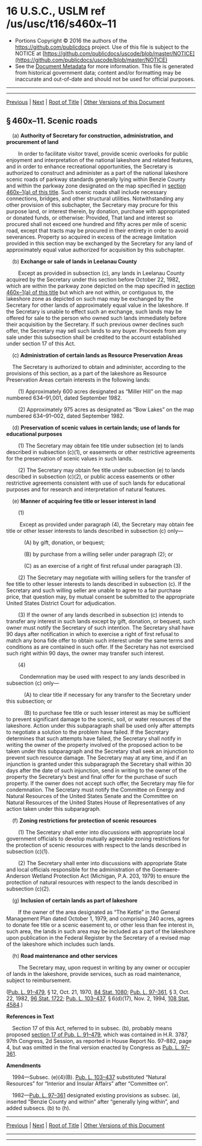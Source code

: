 ---
---

# 16 U.S.C., USLM ref /us/usc/t16/s460x–11

* Portions Copyright © 2016 the authors of the https://github.com/publicdocs project.
  Use of this file is subject to the NOTICE at [https://github.com/publicdocs/uscode/blob/master/NOTICE](https://github.com/publicdocs/uscode/blob/master/NOTICE)
* See the [Document Metadata](././../../../../..//README.md) for more information.
  This file is generated from historical government data; content and/or formatting may be inaccurate and out-of-date and should not be used for official purposes.

----------
----------

[Previous](./../../../../..//us/usc/t16/ch1/schLXXXII/m__us_usc_t16_s460x–10.md) | [Next](./../../../../..//us/usc/t16/ch1/schLXXXII/m__us_usc_t16_s460x–12.md) | [Root of Title](./../../../../../) | [Other Versions of this Document](https://publicdocs.github.io/go/links?ns=uslm&ref=%2Fus%2Fusc%2Ft16%2Fs460x%E2%80%9311)

## § 460x–11. Scenic roads

    (a) __Authority of Secretary for construction, administration, and procurement of land__ 

        In order to facilitate visitor travel, provide scenic overlooks for public enjoyment and interpretation of the national lakeshore and related features, and in order to enhance recreational opportunities, the Secretary is authorized to construct and administer as a part of the national lakeshore scenic roads of parkway standards generally lying within Benzie County and within the parkway zone designated on the map specified in [section 460x–1(a) of this title][/us/usc/t16/s460x–1/a]. Such scenic roads shall include necessary connections, bridges, and other structural utilities. Notwithstanding any other provision of this subchapter, the Secretary may procure for this purpose land, or interest therein, by donation, purchase with appropriated or donated funds, or otherwise: Provided, That land and interest so procured shall not exceed one hundred and fifty acres per mile of scenic road, except that tracts may be procured in their entirety in order to avoid severances. Property so acquired in excess of the acreage limitation provided in this section may be exchanged by the Secretary for any land of approximately equal value authorized for acquisition by this subchapter.

    (b) __Exchange or sale of lands in Leelanau County__ 

        Except as provided in subsection (c), any lands in Leelanau County acquired by the Secretary under this section before October 22, 1982, which are within the parkway zone depicted on the map specified in [section 460x–1(a) of this title][/us/usc/t16/s460x–1/a] but which are not within, or contiguous to, the lakeshore zone as depicted on such map may be exchanged by the Secretary for other lands of approximately equal value in the lakeshore. If the Secretary is unable to effect such an exchange, such lands may be offered for sale to the person who owned such lands immediately before their acquisition by the Secretary. If such previous owner declines such offer, the Secretary may sell such lands to any buyer. Proceeds from any sale under this subsection shall be credited to the account established under section 17 of this Act.

    (c) __Administration of certain lands as Resource Preservation Areas__ 

    The Secretary is authorized to obtain and administer, according to the provisions of this section, as a part of the lakeshore as Resource Preservation Areas certain interests in the following lands:

        (1) Approximately 600 acres designated as “Miller Hill” on the map numbered 634–91,001, dated September 1982.

        (2) Approximately 975 acres as designated as “Bow Lakes” on the map numbered 634–91–002, dated September 1982.

    (d) __Preservation of scenic values in certain lands; use of lands for educational purposes__ 

        (1) The Secretary may obtain fee title under subsection (e) to lands described in subsection (c)(1), or easements or other restrictive agreements for the preservation of scenic values in such lands.

        (2) The Secretary may obtain fee title under subsection (e) to lands described in subsection (c)(2), or public access easements or other restrictive agreements consistent with use of such lands for educational purposes and for research and interpretation of natural features.

    (e) __Manner of acquiring fee title or lesser interest in land__ 

        (1)

         Except as provided under paragraph (4), the Secretary may obtain fee title or other lesser interests to lands described in subsection (c) only—

            (A) by gift, donation, or bequest;

            (B) by purchase from a willing seller under paragraph (2); or

            (C) as an exercise of a right of first refusal under paragraph (3).

        (2) The Secretary may negotiate with willing sellers for the transfer of fee title to other lesser interests to lands described in subsection (c). If the Secretary and such willing seller are unable to agree to a fair purchase price, that question may, by mutual consent be submitted to the appropriate United States District Court for adjudication.

        (3) If the owner of any lands described in subsection (c) intends to transfer any interest in such lands except by gift, donation, or bequest, such owner must notify the Secretary of such intention. The Secretary shall have 90 days after notification in which to exercise a right of first refusal to match any bona fide offer to obtain such interest under the same terms and conditions as are contained in such offer. If the Secretary has not exercised such right within 90 days, the owner may transfer such interest.

        (4)

         Condemnation may be used with respect to any lands described in subsection (c) only—

            (A) to clear title if necessary for any transfer to the Secretary under this subsection; or

            (B) to purchase fee title or such lesser interest as may be sufficient to prevent significant damage to the scenic, soil, or water resources of the lakeshore. Action under this subparagraph shall be used only after attempts to negotiate a solution to the problem have failed. If the Secretary determines that such attempts have failed, the Secretary shall notify in writing the owner of the property involved of the proposed action to be taken under this subparagraph and the Secretary shall seek an injunction to prevent such resource damage. The Secretary may at any time, and if an injunction is granted under this subparagraph the Secretary shall within 30 days after the date of such injunction, send in writing to the owner of the property the Secretary’s best and final offer for the purchase of such property. If the owner does not accept such offer, the Secretary may file for condemnation. The Secretary must notify the Committee on Energy and Natural Resources of the United States Senate and the Committee on Natural Resources of the United States House of Representatives of any action taken under this subparagraph.

    (f) __Zoning restrictions for protection of scenic resources__ 

        (1) The Secretary shall enter into discussions with appropriate local government officials to develop mutually agreeable zoning restrictions for the protection of scenic resources with respect to the lands described in subsection (c)(1).

        (2) The Secretary shall enter into discussions with appropriate State and local officials responsible for the administration of the Goemaere-Anderson Wetland Protection Act (Michigan, P.A. 203, 1979) to ensure the protection of natural resources with respect to the lands described in subsection (c)(2).

    (g) __Inclusion of certain lands as part of lakeshore__ 

        If the owner of the area designated as “The Kettle” in the General Management Plan dated October 1, 1979, and comprising 240 acres, agrees to donate fee title or a scenic easement to, or other less than fee interest in, such area, the lands in such area may be included as a part of the lakeshore upon publication in the Federal Register by the Secretary of a revised map of the lakeshore which includes such lands.

    (h) __Road maintenance and other services__ 

        The Secretary may, upon request in writing by any owner or occupier of lands in the lakeshore, provide services, such as road maintenance, subject to reimbursement.

([Pub. L. 91–479][/us/pl/91/479], § 12, Oct. 21, 1970, [84 Stat. 1080][/us/stat/84/1080]; [Pub. L. 97–361][/us/pl/97/361], § 3, Oct. 22, 1982, [96 Stat. 1722][/us/stat/96/1722]; [Pub. L. 103–437][/us/pl/103/437], § 6(d)(17), Nov. 2, 1994, [108 Stat. 4584][/us/stat/108/4584].)

 __References in Text__ 

    Section 17 of this Act, referred to in subsec. (b), probably means proposed [section 17 of Pub. L. 91–479][/us/pl/91/479/s17], which was contained in H.R. 3787, 97th Congress, 2d Session, as reported in House Report No. 97–882, page 4, but was omitted in the final version enacted by Congress as [Pub. L. 97–361][/us/pl/97/361].

 __Amendments__ 

    1994—Subsec. (e)(4)(B). [Pub. L. 103–437][/us/pl/103/437] substituted “Natural Resources” for “Interior and Insular Affairs” after “Committee on”.

    1982—[Pub. L. 97–361][/us/pl/97/361] designated existing provisions as subsec. (a), inserted “Benzie County and within” after “generally lying within”, and added subsecs. (b) to (h).

----------

[Previous](./../../../../..//us/usc/t16/ch1/schLXXXII/m__us_usc_t16_s460x–10.md) | [Next](./../../../../..//us/usc/t16/ch1/schLXXXII/m__us_usc_t16_s460x–12.md) | [Root of Title](./../../../../../) | [Other Versions of this Document](https://publicdocs.github.io/go/links?ns=uslm&ref=%2Fus%2Fusc%2Ft16%2Fs460x%E2%80%9311)

----------
----------

[/us/usc/t16/s460x–1/a]: https://publicdocs.github.io/go/links?ns=uslm&ref=%2Fus%2Fusc%2Ft16%2Fs460x%E2%80%931%2Fa
[/us/usc/t16/s460x–1/a]: https://publicdocs.github.io/go/links?ns=uslm&ref=%2Fus%2Fusc%2Ft16%2Fs460x%E2%80%931%2Fa
[/us/pl/91/479]: https://publicdocs.github.io/go/links?ns=uslm&ref=%2Fus%2Fpl%2F91%2F479
[/us/stat/84/1080]: https://publicdocs.github.io/go/links?ns=uslm&ref=%2Fus%2Fstat%2F84%2F1080
[/us/pl/97/361]: https://publicdocs.github.io/go/links?ns=uslm&ref=%2Fus%2Fpl%2F97%2F361
[/us/stat/96/1722]: https://publicdocs.github.io/go/links?ns=uslm&ref=%2Fus%2Fstat%2F96%2F1722
[/us/pl/103/437]: https://publicdocs.github.io/go/links?ns=uslm&ref=%2Fus%2Fpl%2F103%2F437
[/us/stat/108/4584]: https://publicdocs.github.io/go/links?ns=uslm&ref=%2Fus%2Fstat%2F108%2F4584
[/us/pl/91/479/s17]: https://publicdocs.github.io/go/links?ns=uslm&ref=%2Fus%2Fpl%2F91%2F479%2Fs17
[/us/pl/97/361]: https://publicdocs.github.io/go/links?ns=uslm&ref=%2Fus%2Fpl%2F97%2F361
[/us/pl/103/437]: https://publicdocs.github.io/go/links?ns=uslm&ref=%2Fus%2Fpl%2F103%2F437
[/us/pl/97/361]: https://publicdocs.github.io/go/links?ns=uslm&ref=%2Fus%2Fpl%2F97%2F361



